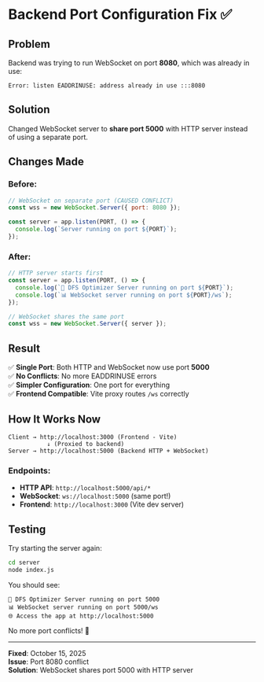 # Backend Port Configuration Fix ✅

## Problem
Backend was trying to run WebSocket on port **8080**, which was already in use:
```
Error: listen EADDRINUSE: address already in use :::8080
```

## Solution
Changed WebSocket server to **share port 5000** with HTTP server instead of using a separate port.

## Changes Made

### Before:
```javascript
// WebSocket on separate port (CAUSED CONFLICT)
const wss = new WebSocket.Server({ port: 8080 });

const server = app.listen(PORT, () => {
  console.log(`Server running on port ${PORT}`);
});
```

### After:
```javascript
// HTTP server starts first
const server = app.listen(PORT, () => {
  console.log(`🚀 DFS Optimizer Server running on port ${PORT}`);
  console.log(`📊 WebSocket server running on port ${PORT}/ws`);
});

// WebSocket shares the same port
const wss = new WebSocket.Server({ server });
```

## Result

✅ **Single Port**: Both HTTP and WebSocket now use port **5000**  
✅ **No Conflicts**: No more EADDRINUSE errors  
✅ **Simpler Configuration**: One port for everything  
✅ **Frontend Compatible**: Vite proxy routes `/ws` correctly  

## How It Works Now

```
Client → http://localhost:3000 (Frontend - Vite)
           ↓ (Proxied to backend)
Server → http://localhost:5000 (Backend HTTP + WebSocket)
```

### Endpoints:
- **HTTP API**: `http://localhost:5000/api/*`
- **WebSocket**: `ws://localhost:5000` (same port!)
- **Frontend**: `http://localhost:3000` (Vite dev server)

## Testing

Try starting the server again:
```bash
cd server
node index.js
```

You should see:
```
🚀 DFS Optimizer Server running on port 5000
📊 WebSocket server running on port 5000/ws
🌐 Access the app at http://localhost:5000
```

No more port conflicts! 🎉

---

**Fixed**: October 15, 2025  
**Issue**: Port 8080 conflict  
**Solution**: WebSocket shares port 5000 with HTTP server

